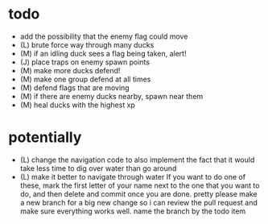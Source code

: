 # todo
- add the possibility that the enemy flag could move
- (L) brute force way through many ducks 
- (M) if an idling duck sees a flag being taken, alert!
- (J) place traps on enemy spawn points
- (M) make more ducks defend!
- (M) make one group defend at all times
- (M) defend flags that are moving
- (M) if there are enemy ducks nearby, spawn near them
- (M) heal ducks with the highest xp

# potentially
- (L) change the navigation code to also implement the fact that it would take less time to dig over water than go around 
- (L) make it better to navigate through water
If you want to do one of these, mark the first letter of your name
next to the one that you want to do, and then delete and commit once 
you are done. pretty please make a new branch for a big new change so i 
can review the pull request and make sure everything works well.
name the branch by the todo item